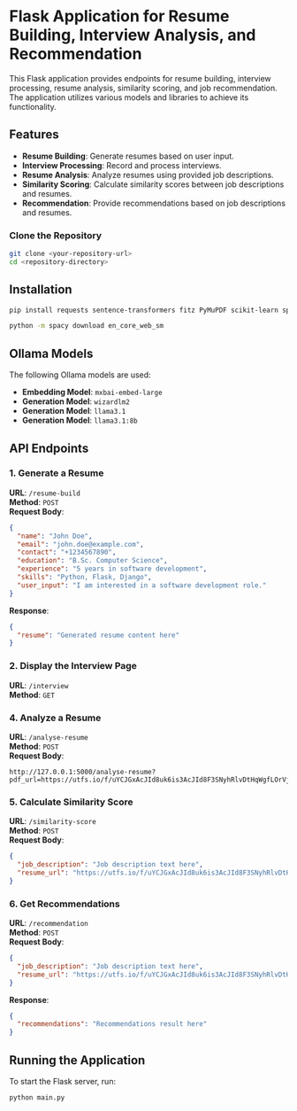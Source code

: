 
# Flask Application for Resume Building, Interview Analysis, and Recommendation

This Flask application provides endpoints for resume building, interview processing, resume analysis, similarity scoring, and job recommendation. The application utilizes various models and libraries to achieve its functionality.

## Features

- **Resume Building**: Generate resumes based on user input.
- **Interview Processing**: Record and process interviews.
- **Resume Analysis**: Analyze resumes using provided job descriptions.
- **Similarity Scoring**: Calculate similarity scores between job descriptions and resumes.
- **Recommendation**: Provide recommendations based on job descriptions and resumes.



### Clone the Repository

```bash
git clone <your-repository-url>
cd <repository-directory>
```

## Installation

```bash
pip install requests sentence-transformers fitz PyMuPDF scikit-learn spacy chromadb ollama Flask pyaudio pydub hume speechrecognition

python -m spacy download en_core_web_sm

```


## Ollama Models

The following Ollama models are used:

- **Embedding Model**: `mxbai-embed-large`
- **Generation Model**: `wizardlm2`
- **Generation Model**: `llama3.1`
- **Generation Model**: `llama3.1:8b`

## API Endpoints

### 1. Generate a Resume

**URL**: `/resume-build`  
**Method**: `POST`  
**Request Body**:
```json
{
  "name": "John Doe",
  "email": "john.doe@example.com",
  "contact": "+1234567890",
  "education": "B.Sc. Computer Science",
  "experience": "5 years in software development",
  "skills": "Python, Flask, Django",
  "user_input": "I am interested in a software development role."
}
```
**Response**:
```json
{
  "resume": "Generated resume content here"
}
```

### 2. Display the Interview Page

**URL**: `/interview`  
**Method**: `GET`


### 4. Analyze a Resume

**URL**: `/analyse-resume`  
**Method**: `POST`  
**Request Body**:
```
http://127.0.0.1:5000/analyse-resume?pdf_url=https://utfs.io/f/uYCJGxAcJId8uk6is3AcJId8F3SNyhRlvDtHqWgfLOrVjk70
```


### 5. Calculate Similarity Score

**URL**: `/similarity-score`  
**Method**: `POST`  
**Request Body**:
```json
{
  "job_description": "Job description text here",
  "resume_url": "https://utfs.io/f/uYCJGxAcJId8uk6is3AcJId8F3SNyhRlvDtHqWgfLOrVjk70"
}
```


### 6. Get Recommendations

**URL**: `/recommendation`  
**Method**: `POST`  
**Request Body**:
```json
{
  "job_description": "Job description text here",
  "resume_url": "https://utfs.io/f/uYCJGxAcJId8uk6is3AcJId8F3SNyhRlvDtHqWgfLOrVjk70"
}
```
**Response**:
```json
{
  "recommendations": "Recommendations result here"
}
```

## Running the Application

To start the Flask server, run:

```bash
python main.py
```


